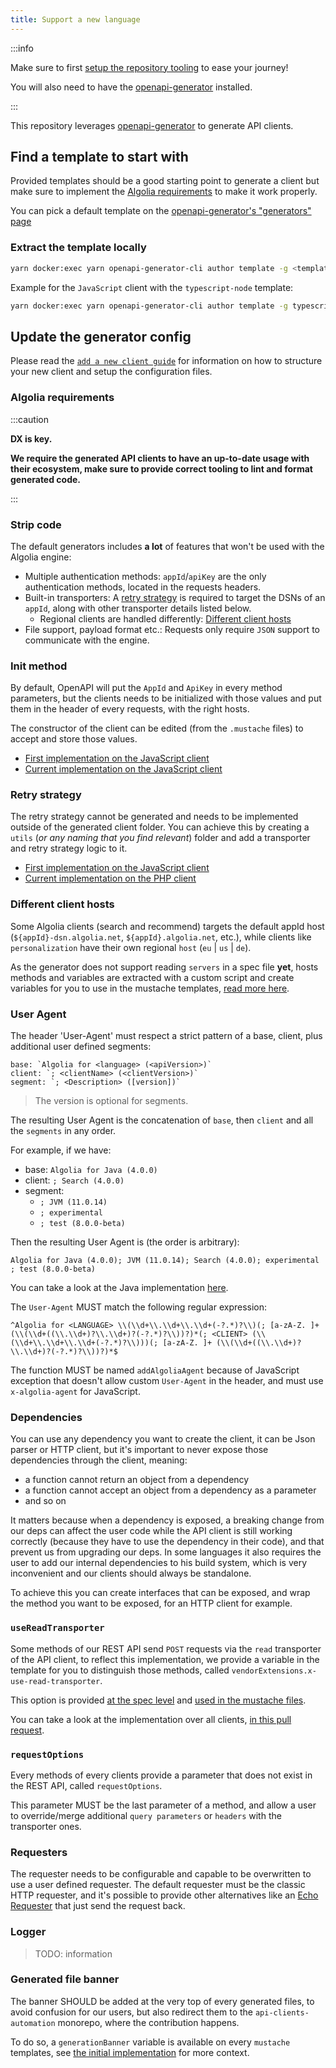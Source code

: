```yaml
---
title: Support a new language
---
```


:::info

Make sure to first [setup the repository tooling](/docs/contributing/setup-repository) to ease your journey!

You will also need to have the [openapi-generator](https://openapi-generator.tech/docs/installation/) installed.

:::

This repository leverages [openapi-generator](https://openapi-generator.tech/) to generate API clients.

## Find a template to start with

Provided templates should be a good starting point to generate a client but make sure to implement the [Algolia requirements](#algolia-requirements) to make it work properly.

You can pick a default template on the [openapi-generator's "generators" page](https://openapi-generator.tech/docs/generators)

### Extract the template locally

```bash
yarn docker:exec yarn openapi-generator-cli author template -g <templateName> -o templates/<languageName>
```

Example for the `JavaScript` client with the `typescript-node` template:

```bash
yarn docker:exec yarn openapi-generator-cli author template -g typescript-node -o templates/javascript/
```

## Update the generator config

Please read the [`add a new client guide`](/docs/contributing/add-new-api-client) for information on how to structure your new client and setup the configuration files.

### Algolia requirements

:::caution

**DX is key.**

**We require the generated API clients to have an up-to-date usage with their ecosystem, make sure to provide correct tooling to lint and format generated code.**

:::

### Strip code

The default generators includes **a lot** of features that won't be used with the Algolia engine:

- Multiple authentication methods: `appId`/`apiKey` are the only authentication methods, located in the requests headers.
- Built-in transporters: A [retry strategy](#retry-strategy) is required to target the DSNs of an `appId`, along with other transporter details listed below.
  - Regional clients are handled differently: [Different client hosts](#different-client-hosts)
- File support, payload format etc.: Requests only require `JSON` support to communicate with the engine.

### Init method

By default, OpenAPI will put the `AppId` and `ApiKey` in every method parameters, but the clients needs to be initialized with those values and put them in the header of every requests, with the right hosts.

The constructor of the client can be edited (from the `.mustache` files) to accept and store those values.

- [First implementation on the JavaScript client](https://github.com/algolia/api-clients-automation/pull/7)
- [Current implementation on the JavaScript client](https://github.com/algolia/api-clients-automation/blob/main/clients/algoliasearch-client-javascript/packages/client-search/src/searchClient.ts#L123)

### Retry strategy

The retry strategy cannot be generated and needs to be implemented outside of the generated client folder. You can achieve this by creating a `utils` (_or any naming that you find relevant_) folder and add a transporter and retry strategy logic to it.

- [First implementation on the JavaScript client](https://github.com/algolia/api-clients-automation/pull/9)
- [Current implementation on the PHP client](https://github.com/algolia/api-clients-automation/tree/main/clients/algoliasearch-client-php/lib/RetryStrategy)

### Different client hosts

Some Algolia clients (search and recommend) targets the default appId host (`${appId}-dsn.algolia.net`, `${appId}.algolia.net`, etc.), while clients like `personalization` have their own regional `host` (`eu` | `us` | `de`).

As the generator does not support reading `servers` in a spec file **yet**, hosts methods and variables are extracted with a custom script and create variables for you to use in the mustache templates, [read more here](/docs/contributing/add-new-api-client#generators).

### User Agent

The header 'User-Agent' must respect a strict pattern of a base, client, plus additional user defined segments:

```
base: `Algolia for <language> (<apiVersion>)`
client: `; <clientName> (<clientVersion>)`
segment: `; <Description> ([version])`
```

> The version is optional for segments.

The resulting User Agent is the concatenation of `base`, then `client` and all the `segments` in any order.

For example, if we have:

- base: `Algolia for Java (4.0.0)`
- client: `; Search (4.0.0)`
- segment:
  - `; JVM (11.0.14)`
  - `; experimental`
  - `; test (8.0.0-beta)`

Then the resulting User Agent is (the order is arbitrary):

```
Algolia for Java (4.0.0); JVM (11.0.14); Search (4.0.0); experimental ; test (8.0.0-beta)
```

You can take a look at the Java implementation [here](https://github.com/algolia/api-clients-automation/pull/347).

The `User-Agent` MUST match the following regular expression:

```regex
^Algolia for <LANGUAGE> \\(\\d+\\.\\d+\\.\\d+(-?.*)?\\)(; [a-zA-Z. ]+ (\\(\\d+((\\.\\d+)?\\.\\d+)?(-?.*)?\\))?)*(; <CLIENT> (\\(\\d+\\.\\d+\\.\\d+(-?.*)?\\)))(; [a-zA-Z. ]+ (\\(\\d+((\\.\\d+)?\\.\\d+)?(-?.*)?\\))?)*$
```

The function MUST be named `addAlgoliaAgent` because of JavaScript exception that doesn't allow custom `User-Agent` in the header, and must use `x-algolia-agent` for JavaScript.

### Dependencies

You can use any dependency you want to create the client, it can be Json parser or HTTP client, but it's important to never expose those dependencies through the client, meaning:

- a function cannot return an object from a dependency
- a function cannot accept an object from a dependency as a parameter
- and so on

It matters because when a dependency is exposed, a breaking change from our deps can affect the user code while the API client is still working correctly (because they have to use the dependency in their code),
and that prevent us from upgrading our deps. In some languages it also requires the user to add our internal dependencies to his build system, which is very inconvenient and our clients should always be standalone.

To achieve this you can create interfaces that can be exposed, and wrap the method you want to be exposed, for an HTTP client for example.

### `useReadTransporter`

Some methods of our REST API send `POST` requests via the `read` transporter of the API client, to reflect this implementation, we provide a variable in the template for you to distinguish those methods, called `vendorExtensions.x-use-read-transporter`.

This option is provided [at the spec level](https://github.com/algolia/api-clients-automation/blob/main/specs/search/paths/search/search.yml#L5) and [used in the mustache files](https://github.com/algolia/api-clients-automation/blob/bf4271246f9282d3c11dd46918e74cb86d9c96dc/templates/javascript/api-single.mustache#L221-L223).

You can take a look at the implementation over all clients, [in this pull request](https://github.com/algolia/api-clients-automation/pull/525).

### `requestOptions`

Every methods of every clients provide a parameter that does not exist in the REST API, called `requestOptions`.

This parameter MUST be the last parameter of a method, and allow a user to override/merge additional `query parameters` or `headers` with the transporter ones.

### Requesters

The requester needs to be configurable and capable to be overwritten to use a user defined requester.
The default requester must be the classic HTTP requester, and it's possible to provide other alternatives like an [Echo Requester](https://github.com/algolia/api-clients-automation/blob/main/clients/algoliasearch-client-javascript/packages/client-common/src/createEchoRequester.ts) that just send the request back.

### Logger

> TODO: information

### Generated file banner

The banner SHOULD be added at the very top of every generated files, to avoid confusion for our users, but also redirect them to the `api-clients-automation` monorepo, where the contribution happens.

To do so, a `generationBanner` variable is available on every `mustache` templates, see [the initial implementation](https://github.com/algolia/api-clients-automation/pull/816) for more context.
